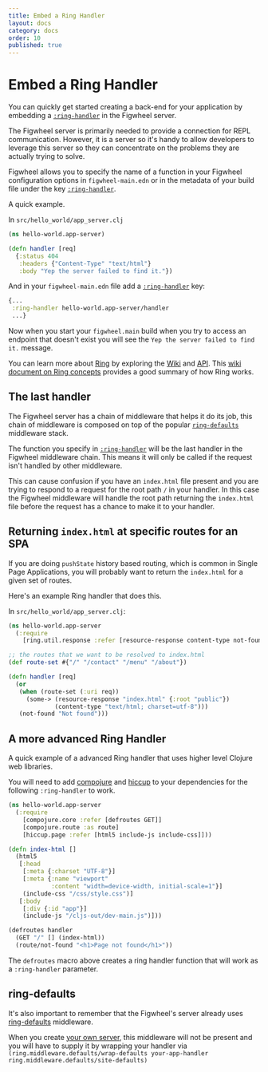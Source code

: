 ```yaml
---
title: Embed a Ring Handler
layout: docs
category: docs
order: 10
published: true
---
```


# Embed a Ring Handler

<div class="lead-in">You can quickly get started creating a back-end
for your application by embedding a <a
href="../config-options#ring-handler"><code>:ring-handler</code></a>
in the Figwheel server.</div>

The Figwheel server is primarily needed to provide a connection for
REPL communication. However, it is a server so it's handy to allow
developers to leverage this server so they can concentrate on the
problems they are actually trying to solve.

Figwheel allows you to specify the name of a function in your Figwheel
configuration options in `figwheel-main.edn` or in the metadata of
your build file under the key [`:ring-handler`][ring-handler].

A quick example.

In `src/hello_world/app_server.clj`

```clojure
(ns hello-world.app-server)

(defn handler [req]
  {:status 404
   :headers {"Content-Type" "text/html"}
   :body "Yep the server failed to find it."})
```

And in your `figwheel-main.edn` file add a [`:ring-handler`][ring-handler] key:

```clojure
{...
 :ring-handler hello-world.app-server/handler
 ...}
```

Now when you start your `figwheel.main` build when you try to access
an endpoint that doesn't exist you will see the `Yep the server failed
to find it.` message.

You can learn more about [Ring](https://github.com/ring-clojure/ring)
by exploring the [Wiki](https://github.com/ring-clojure/ring/wiki) and
[API](http://ring-clojure.github.io/ring/). This
[wiki document on Ring concepts](https://github.com/ring-clojure/ring/wiki/Concepts)
provides a good summary of how Ring works.

## The last handler

The Figwheel server has a chain of middleware that helps it do its
job, this chain of middleware is composed on top of the popular
[`ring-defaults`](https://github.com/ring-clojure/ring-defaults)
middleware stack.

The function you specify in [`:ring-handler`][ring-handler] will be
the last handler in the Figwheel middleware chain. This means it will
only be called if the request isn't handled by other middleware.

This can cause confusion if you have an `index.html` file present and
you are trying to respond to a request for the root path `/` in your
handler. In this case the Figwheel middleware will handle the root
path returning the `index.html` file before the request has a chance
to make it to your handler.

## Returning `index.html` at specific routes for an SPA

If you are doing `pushState` history based routing, which is common in
Single Page Applications, you will probably want to return the
`index.html` for a given set of routes.

Here's an example Ring handler that does this.

In `src/hello_world/app_server.clj`:

```clojure
(ns hello-world.app-server
  (:require 
    [ring.util.response :refer [resource-response content-type not-found]]))

;; the routes that we want to be resolved to index.html
(def route-set #{"/" "/contact" "/menu" "/about"})

(defn handler [req]
  (or
   (when (route-set (:uri req))
     (some-> (resource-response "index.html" {:root "public"})
             (content-type "text/html; charset=utf-8")))
   (not-found "Not found")))
```

## A more advanced Ring Handler

A quick example of a advanced Ring handler that uses higher level
Clojure web libraries.

You will need to add
[compojure](https://github.com/weavejester/compojure) and
[hiccup](https://github.com/weavejester/hiccup) to your dependencies
for the following `:ring-handler` to work.

```clojure
(ns hello-world.app-server
  (:require 
    [compojure.core :refer [defroutes GET]]
    [compojure.route :as route]
    [hiccup.page :refer [html5 include-js include-css]]))

(defn index-html []
  (html5
   [:head
    [:meta {:charset "UTF-8"}]
    [:meta {:name "viewport"
            :content "width=device-width, initial-scale=1"}]
    (include-css "/css/style.css")]
   [:body
    [:div {:id "app"}]
    (include-js "/cljs-out/dev-main.js")]))

(defroutes handler
  (GET "/" [] (index-html))
  (route/not-found "<h1>Page not found</h1>"))
```

The `defroutes` macro above creates a ring handler function that will
work as a `:ring-handler` parameter.

## ring-defaults

It's also important to remember that the Figwheel's server already
uses [ring-defaults](https://github.com/ring-clojure/ring-defaults)
middleware. 

When you create [your own server](your-own-server.html),
this middleware will not be present and you will have to supply it by
wrapping your handler via `(ring.middleware.defaults/wrap-defaults
your-app-handler ring.middleware.defaults/site-defaults)`

[ring-handler]: ../config-options#ring-handler
